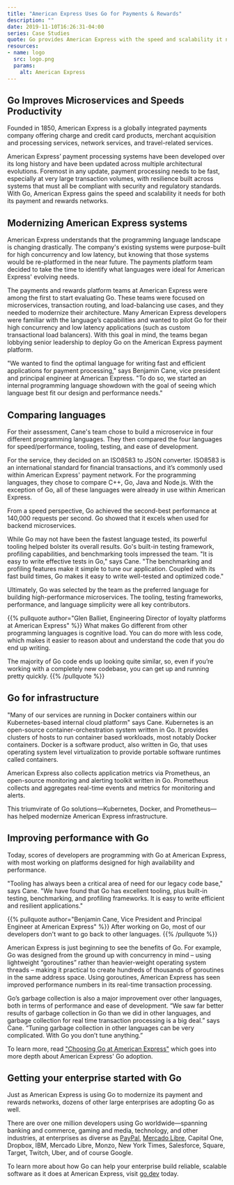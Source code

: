 ```yaml
---
title: "American Express Uses Go for Payments & Rewards"
description: ""
date: 2019-11-10T16:26:31-04:00
series: Case Studies
quote: Go provides American Express with the speed and scalability it needs for both its payment and rewards networks.
resources:
- name: logo
  src: logo.png
  params:
    alt: American Express
---
```


## Go Improves Microservices and Speeds Productivity

Founded in 1850, American Express is a globally integrated payments company offering charge and credit card products, merchant acquisition and processing services, network services, and travel-related services.
 
American Express’ payment processing systems have been developed over its long history and have been updated across multiple architectural evolutions. Foremost in any update, payment processing needs to be fast, especially at very large transaction volumes, with resilience built across systems that must all be compliant with security and regulatory standards. With Go, American Express gains the speed and scalability it needs for both its payment and rewards networks.

## Modernizing American Express systems

American Express understands that the programming language landscape is changing drastically. The company's existing systems were purpose-built for high concurrency and low latency, but knowing that those systems would be re-platformed in the near future. The payments platform team decided to take the time to identify what languages were ideal for American Express' evolving needs.
 
The payments and rewards platform teams at American Express were among the first to start evaluating Go. These teams were focused on microservices, transaction routing, and load-balancing use cases, and they needed to modernize their architecture. Many American Express developers were familiar with the language’s capabilities and wanted to pilot Go for their high concurrency and low latency applications (such as custom transactional load balancers). With this goal in mind, the teams began lobbying senior leadership to deploy Go on the American Express payment platform.
 
"We wanted to find the optimal language for writing fast and efficient applications for payment processing," says Benjamin Cane, vice president and principal engineer at American Express. "To do so, we started an internal programming language showdown with the goal of seeing which language best fit our design and performance needs."

## Comparing languages

For their assessment, Cane's team chose to build a microservice in four different programming languages. They then compared the four languages for speed/performance, tooling, testing, and ease of development.
 
For the service, they decided on an ISO8583 to JSON converter. ISO8583 is an international standard for financial transactions, and it’s commonly used within American Express' payment network. For the programming languages, they chose to compare C++, Go, Java and Node.js. With the exception of Go, all of these languages were already in use within American Express.
 
From a speed perspective, Go achieved the second-best performance at 140,000 requests per second. Go showed that it excels when used for backend microservices.
 
While Go may not have been the fastest language tested, its powerful tooling helped bolster its overall results. Go's built-in testing framework, profiling capabilities, and benchmarking tools impressed the team. "It is easy to write effective tests in Go," says Cane. "The benchmarking and profiling features make it simple to tune our application. Coupled with its fast build times, Go makes it easy to write well-tested and optimized code."
 
Ultimately, Go was selected by the team as the preferred language for building high-performance microservices. The tooling, testing frameworks, performance, and language simplicity were all key contributors. 

{{% pullquote author="Glen Balliet, Engineering Director of loyalty platforms at American Express" %}}
What makes Go different from other programming languages is cognitive load. You can do more with less code, which makes it easier to reason about and understand the code that you do end up writing. 

The majority of Go code ends up looking quite similar, so, even if you’re working with a completely new codebase, you can get up and running pretty quickly.
{{% /pullquote %}}

## Go for infrastructure

"Many of our services are running in Docker containers within our Kubernetes-based internal cloud platform" says Cane. Kubernetes is an open-source container-orchestration system written in Go. It provides clusters of hosts to run container based workloads, most notably Docker containers. Docker is a software product, also written in Go, that uses operating system level virtualization to provide portable software runtimes called containers.
 
American Express also collects application metrics via Prometheus, an open-source monitoring and alerting toolkit written in Go. Prometheus collects and aggregates real-time events and metrics for monitoring and alerts.
 
This triumvirate of Go solutions—Kubernetes, Docker, and Prometheus—has helped modernize American Express infrastructure.

## Improving performance with Go

Today, scores of developers are programming with Go at American Express, with most working on platforms designed for high availability and performance.
 
"Tooling has always been a critical area of need for our legacy code base," says Cane. "We have found that Go has excellent tooling, plus built-in testing, benchmarking, and profiling frameworks. It is easy to write efficient and resilient applications."

{{% pullquote author="Benjamin Cane, Vice President and Principal Engineer at American Express" %}}
After working on Go, most of our developers don't want to go back to other languages.
{{% /pullquote %}}
 
American Express is just beginning to see the benefits of Go. For example, Go was designed from the ground up with concurrency in mind – using lightweight “goroutines” rather than heavier-weight operating system threads – making it practical to create hundreds of thousands of goroutines in the same address space. Using goroutines, American Express has seen improved performance numbers in its real-time transaction processing.
 
Go’s garbage collection is also a major improvement over other languages, both in terms of performance and ease of development. “We saw far better results of garbage collection in Go than we did in other languages, and garbage collection for real time transaction processing is a big deal.” says Cane. “Tuning garbage collection in other languages can be very complicated. With Go you don’t tune anything.”

To learn more, read ["Choosing Go at American Express"](https://americanexpress.io/choosing-go/) which goes into more depth about American Express' Go adoption. 

## Getting your enterprise started with Go

Just as American Express is using Go to modernize its payment and rewards networks, dozens of other large enterprises are adopting Go as well. 

There are over one million developers using Go worldwide—spanning banking and commerce, gaming and media, technology, and other industries, at enterprises as diverse as [PayPal](https://go.dev/solutions/paypal), [Mercado Libre](https://go.dev/solutions/mercadolibre), Capital One, Dropbox, IBM, Mercado Libre, Monzo, New York Times, Salesforce, Square, Target, Twitch, Uber, and of course Google.

To learn more about how Go can help your enterprise build reliable, scalable software as it does at American Express, visit [go.dev](https://go.dev) today.
